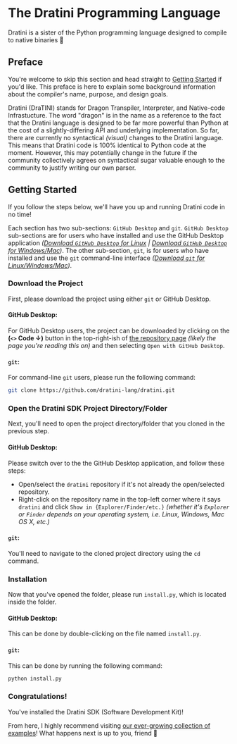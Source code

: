 # The Dratini Programming Language

Dratini is a sister of the Python programming language designed to compile to native binaries 💝

## Preface

You're welcome to skip this section and head straight to [Getting Started](#getting-started) if you'd like.
This preface is here to explain some background information about the compiler's name, purpose, and design goals.

Dratini (DraTINI) stands for Dragon Transpiler, Interpreter, and Native-code Infrastucture.
The word "dragon" is in the name as a reference to the fact that the Dratini language is designed to be far more powerful than Python at the cost of a slightly-differing API and underlying implementation.
So far, there are currently no syntactical *(visual)* changes to the Dratini language.
This means that Dratini code is 100% identical to Python code at the moment.
However, this may potentially change in the future if the community collectively agrees on syntactical sugar valuable enough to the community to justify writing our own parser.

## Getting Started

If you follow the steps below, we'll have you up and running Dratini code in no time!

Each section has two sub-sections: `GitHub Desktop` and `git`.
`GitHub Desktop` sub-sections are for users who have installed and use the GitHub Desktop application *([Download `GitHub Desktop` for Linux](https://github.com/shiftkey/desktop/releases/latest) | [Download `GitHub Desktop` for Windows/Mac](https://desktop.github.com/download/))*.
The other sub-section, `git`, is for users who have installed and use the `git` command-line interface *([Download `git` for Linux/Windows/Mac](https://git-scm.com/downloads))*.

### Download the Project

First, please download the project using either `git` or GitHub Desktop.

#### GitHub Desktop:

For GitHub Desktop users, the project can be downloaded by clicking on the **(`<>` Code ↓)** button in the top-right-ish of [the repository page](https://github.com/dratini-lang/dratini) *(likely the page you're reading this on)* and then selecting `Open with GitHub Desktop`.

#### `git`:

For command-line `git` users, please run the following command:

```sh
git clone https://github.com/dratini-lang/dratini.git
```

### Open the Dratini SDK Project Directory/Folder

Next, you'll need to open the project directory/folder that you cloned in the previous step.

#### GitHub Desktop:

Please switch over to the the GitHub Desktop application, and follow these steps:
* Open/select the `dratini` repository if it's not already the open/selected repository.
* Right-click on the repository name in the top-left corner where it says `dratini` and click `Show in {Explorer/Finder/etc.}` *(whether it's `Explorer` or `Finder` depends on your operating system, i.e. Linux, Windows, Mac OS X, etc.)*

#### `git`:

You'll need to navigate to the cloned project directory using the `cd` command.

### Installation

Now that you've opened the folder, please run `install.py`, which is located inside the folder.

#### GitHub Desktop:

This can be done by double-clicking on the file named `install.py`.

#### `git`:

This can be done by running the following command:

```sh
python install.py
```

### Congratulations!

You've installed the Dratini SDK (Software Development Kit)!

From here, I highly recommend visiting [our ever-growing collection of examples](https://github.com/dratini-lang/examples)!
What happens next is up to you, friend 💝
